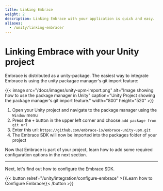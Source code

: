 ```yaml
---
title: Linking Embrace
weight: 2
description: Linking Embrace with your application is quick and easy.
aliases:
  - /unity/linking-embrace/
---
```


# Linking Embrace with your Unity project

Embrace is distributed as a unity-package. The easiest way to integrate Embrace is using the unity packagae manager's git import feature:

{{< image src="/docs/images/unity-upm-import.png" alt="Image showing how to use the package manager in Unity" caption="Unity Project showing the package manager's git import feature." width="800" height="520" >}}

1. Open your Unity project and navigate to the package manager using the `Window` menu
1. Press the `+` button in the upper left corner and choose `add package from git url`
1. Enter this url: `https://github.com/embrace-io/embrace-unity-upm.git`
1. The Embrace SDK will now be imported into the packages folder of your project

Now that Embrace is part of your project, learn how to add some required configuration options in the next section. 

---

Next, let's find out how to configure the Embrace SDK.

{{< button relref="/unity/integration/configure-embrace" >}}Learn how to Configure Embrace{{< /button >}}
